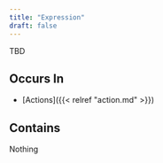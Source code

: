 ```yaml
---
title: "Expression"
draft: false
---
```


TBD

## Occurs In
* [Actions]({{< relref "action.md" >}})

## Contains
Nothing